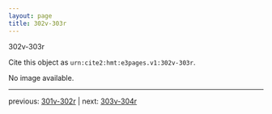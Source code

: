 ```yaml
---
layout: page
title: 302v-303r
---
```


302v-303r

Cite this object as `urn:cite2:hmt:e3pages.v1:302v-303r`.

No image available. 



---

previous: [301v-302r](../301v-302r/) | next: [303v-304r](../303v-304r/)